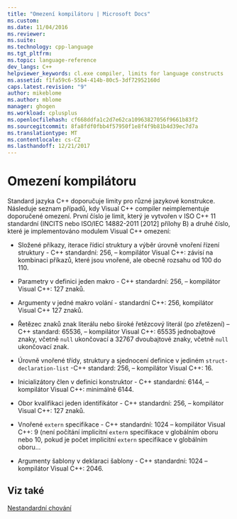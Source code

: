 ```yaml
---
title: "Omezení kompilátoru | Microsoft Docs"
ms.custom: 
ms.date: 11/04/2016
ms.reviewer: 
ms.suite: 
ms.technology: cpp-language
ms.tgt_pltfrm: 
ms.topic: language-reference
dev_langs: C++
helpviewer_keywords: cl.exe compiler, limits for language constructs
ms.assetid: f1fa59c6-55b4-414b-80c5-3df72952160d
caps.latest.revision: "9"
author: mikeblome
ms.author: mblome
manager: ghogen
ms.workload: cplusplus
ms.openlocfilehash: cf668ddfa1c2d7e62ca10963827056f9661b83f2
ms.sourcegitcommit: 8fa8fdf0fbb4f57950f1e8f4f9b81b4d39ec7d7a
ms.translationtype: MT
ms.contentlocale: cs-CZ
ms.lasthandoff: 12/21/2017
---
```

# <a name="compiler-limits"></a>Omezení kompilátoru
Standard jazyka C++ doporučuje limity pro různé jazykové konstrukce. Následuje seznam případů, kdy Visual C++ compiler neimplementuje doporučené omezení. První číslo je limit, který je vytvořen v ISO C++ 11 standardní (INCITS nebo ISO/IEC 14882-2011 [2012] přílohy B) a druhé číslo, které je implementováno modulem Visual C++ omezení:  
  
-   Složené příkazy, iterace řídicí struktury a výběr úrovně vnoření řízení struktury - C++ standardní: 256, – kompilátor Visual C++: závisí na kombinaci příkazů, které jsou vnořené, ale obecně rozsahu od 100 do 110.  
  
-   Parametry v definici jeden makro - C++ standardní: 256, – kompilátor Visual C++: 127 znaků.  
  
-   Argumenty v jedné makro volání - standardní C++: 256, kompilátor Visual C++ 127 znaků.  
  
-   Řetězec znaků znak literálu nebo široké řetězcový literál (po zřetězení) – C++ standard: 65536, – kompilátor Visual C++: 65535 jednobajtové znaky, včetně `null` ukončovací a 32767 dvoubajtové znaky, včetně `null` ukončovací znak.  
  
-   Úrovně vnořené třídy, struktury a sjednocení definice v jediném `struct-declaration-list` -C++ standard: 256, – kompilátor Visual C++: 16.  
  
-   Inicializátory člen v definici konstruktor - C++ standardní: 6144, – kompilátor Visual C++: minimálně 6144.  
  
-   Obor kvalifikaci jeden identifikátor - C++ standardní: 256, – kompilátor Visual C++: 127 znaků.  
  
-   Vnořené `extern` specifikace - C++ standardní: 1024 – kompilátor Visual C++: 9 (není počítání implicitní `extern` specifikace v globálním oboru nebo 10, pokud je počet implicitní `extern` specifikace v globálním oboru...  
  
-   Argumenty šablony v deklaraci šablony - C++ standardní: 1024 – kompilátor Visual C++: 2046.  
  
## <a name="see-also"></a>Viz také  
 [Nestandardní chování](../cpp/nonstandard-behavior.md)